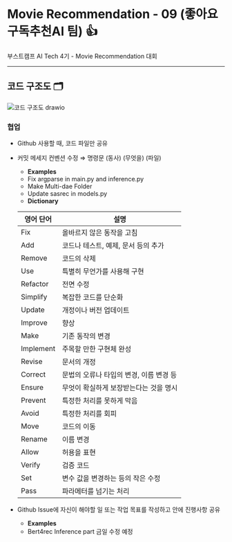 # Movie Recommendation - 09 (좋아요구독추천AI 팀) 👍

부스트캠프 AI Tech 4기 - Movie Recommendation 대회

---

## 코드 구조도 🗂️

![코드 구조도 drawio](https://user-images.githubusercontent.com/94108712/208797052-82871c40-05b1-49c6-aee3-a4145717c7e3.png)

### 협업

- Github 사용할 때, 코드 파일만 공유
- 커밋 메세지 컨벤션 수정 ⇒ 명령문 (동사) (무엇을) (파일)
    - **Examples**
    - Fix argparse in main.py and inference.py
    - Make Multi-dae Folder
    - Update sasrec in models.py
    - **Dictionary**
    
    |영어 단어|설명|
    |------|------|
    |Fix|올바르지 않은 동작을 고침|
    |Add|코드나 테스트, 예제, 문서 등의 추가|
    |Remove|코드의 삭제|
    |Use|특별히 무언가를 사용해 구현|
    |Refactor|전면 수정|
    |Simplify|복잡한 코드를 단순화|
    |Update|개정이나 버전 업데이트|
    |Improve|향상|
    |Make|기존 동작의 변경|
    |Implement|주목할 만한 구현체 완성|
    |Revise|문서의 개정|
    |Correct|문법의 오류나 타입의 변경, 이름 변경 등|
    |Ensure|무엇이 확실하게 보장받는다는 것을 명시|
    |Prevent|특정한 처리를 못하게 막음|
    |Avoid|특정한 처리를 회피|
    |Move|코드의 이동|
    |Rename|이름 변경|
    |Allow|허용을 표현|
    |Verify|검증 코드|
    |Set|변수 값을 변경하는 등의 작은 수정|
    |Pass|파라메터를 넘기는 처리|
    
- Github Issue에 자신이 해야할 일 또는 작업 목표를 작성하고 안에 진행사항 공유
    - **Examples**
    - Bert4rec Inference part 금일 수정 예정
